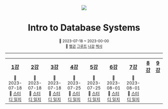 <div align="center">
    <a
        height="200px"
        href="https://youtube.com/playlist?list=PLSE8ODhjZXjaKScG3l0nuOiDTTqpfnWFf"
    >
        <img src="https://i.ytimg.com/vi/uikbtpVZS2s/hqdefault.jpg?sqp=-oaymwEXCNACELwBSFryq4qpAwkIARUAAIhCGAE=&rs=AOn4CLCmNpsniFx3BvtYZIkhV1a1O-CBvw"/>
    </a>
    <h1>Intro to Database Systems</h1>
    <div>
        <sup>📆 2023-07-18 ~ 2023-00-00</sup>
    </div>
    <div>
        <sup>
          👥  
          <a href="https://github.com/CoodingPenguin">펭귄</a>
          <a href="https://github.com/iamgroooooot">그루트</a>
          <a href="https://github.com/nagunt">나강</a>
          <a href="https://github.com/jonyejin">렉사</a>
        </sup>
    </div>
</div>

---

<table>
    <tr>
        <th>
            <div align="center">
                <a href="https://youtu.be/uikbtpVZS2s">1강</a>
            </div>
        </th>
        <th>
            <div align="center">
                <a href="https://youtu.be/II5qNuxfSoo">2강</a>
            </div>
        </th>
        <th>
            <div align="center">
                <a href="https://youtu.be/df-l2PxUidI">3강</a>
            </div>
        </th>
        <th>
            <div align="center">
                <a href="https://youtu.be/2HtfGdsrwqA">4강</a>
            </div>
        </th>
        <th>
            <div align="center">
                <a href="https://youtu.be/q4W5r3GR0OU">5강</a>
            </div>
        </th>
        <th>
            <div align="center">
                <a href="https://youtu.be/Y9H2HaRKOIw">6강</a>
            </div>
        </th>
        <th>
            <div align="center">
                <a href="https://youtu.be/9yUlSabzVwQ">7강</a>
            </div>
        </th>
        <th>
            <div align="center">
                <a href="https://youtu.be/9QPr8Ufzt5M">8강</a>
            </div>
        </th>
        <th>
            <div align="center">
                <a href="https://youtu.be/5KClozM1jjw">9강</a>
            </div>
        </th>
    </tr>
    <tr>
        <td>
            <div align="center">
                <sup>
                    📆 2023-07-18
                </sup>
            </div>
            <div align="center">
                <sup>
                    📝 
                    <a href="https://github.com/team-mabub/mabub-study/issues/1">스터디 일지</a>
                </sup>
            </div>
        </td>
        <td>
            <div align="center">
                <sup>
                    📆 2023-07-18
                </sup>
            </div>
            <div align="center">
                <sup>
                    📝 
                    <a href="https://github.com/team-mabub/mabub-study/issues/2">스터디 일지</a>
                </sup>
            </div>
        </td>
        <td>
            <div align="center">
                <sup>
                    📆 2023-07-18
                </sup>
            </div>
            <div align="center">
                <sup>
                    📝 
                    <a href="https://github.com/team-mabub/mabub-study/issues/3">스터디 일지</a>
                </sup>
            </div>
        </td>
        <td>
            <div align="center">
                <sup>
                    📆 2023-07-25
                </sup>
            </div>
            <div align="center">
                <sup>
                    📝 
                    <a href="https://github.com/team-mabub/mabub-study/issues/4">스터디 일지</a>
                </sup>
            </div>
        </td>
        <td>
            <div align="center">
                <sup>
                    📆 2023-07-25
                </sup>
            </div>
            <div align="center">
                <sup>
                    📝 
                    <a href="https://github.com/team-mabub/mabub-study/issues/5">스터디 일지</a>
                </sup>
            </div>
        </td>
        <td>
            <div align="center">
                <sup>
                    📆 2023-08-01
                </sup>
            </div>
            <div align="center">
                <sup>
                    📝 
                    <a href="https://github.com/team-mabub/mabub-study/issues/6">스터디 일지</a>
                </sup>
            </div>
        </td>
        <td>
            <div align="center">
                <sup>
                    📆 2023-08-01
                </sup>
            </div>
            <div align="center">
                <sup>
                    📝 
                    <a href="https://github.com/team-mabub/mabub-study/issues/7">스터디 일지</a>
                </sup>
            </div>
        </td>
    </tr>
</table>
